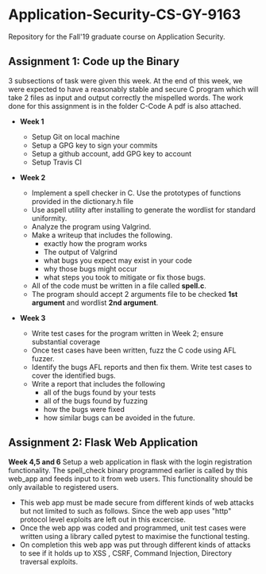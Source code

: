 # Application-Security-CS-GY-9163
Repository for the Fall'19 graduate course on Application Security.

## Assignment 1: Code up the Binary

3 subsections of task were given this week.
At the end of this week, we were expected to have a reasonably stable and secure C program which will take 2 files as input and output correctly the mispelled words. 
The work done for this assignment is in the folder C-Code
A pdf is also attached.

- **Week 1**
	- Setup Git on local machine
	- Setup a GPG key to sign your commits
	- Setup a github account, add GPG key to account
	- Setup Travis CI
- **Week 2**
	- Implement a spell checker in C. Use the prototypes of functions provided in the dictionary.h file
	- Use aspell utility after installing to generate the wordlist for standard uniformity.
	- Analyze the program using Valgrind.
	- Make a writeup that includes the following.
		- exactly how the program works
 		- The output of Valgrind
		- what bugs you expect may exist in your code
		- why those bugs might occur
		- what steps you took to mitigate or fix those bugs. 
	- All of the code must be written in a file called **spell.c**.
	- The program should accept 2 arguments file to be checked **1st argument** and wordlist **2nd argument**.
	
- **Week 3**
	- Write test cases for the program written in Week 2; ensure substantial coverage
	- Once test cases have been written, fuzz the C code using AFL fuzzer.
	- Identify the bugs AFL reports and then fix them. Write test cases to cover the identified bugs.
	- Write a report that includes the following
		- all of the bugs found by your tests
		- all of the bugs found by fuzzing
		- how the bugs were fixed
		- how similar bugs can be avoided in the future. 

## Assignment 2: Flask Web Application

**Week 4,5 and 6**
Setup a web application in flask with the login registration functionality. The spell_check binary programmed earlier is called by this web_app and feeds input to it from web users. This functionality should be only available to registered users.

- This web app must be made secure from different kinds of web attacks but not limited to such as follows. Since the web app uses "http" protocol level exploits are left out in this excercise.
- Once the web app was coded and programmed, unit test cases were written using a library called pytest to maximise the functional testing.
- On completion this web app was put through different kinds of attacks to see if it holds up to XSS , CSRF, Command Injection, Directory traversal exploits.
